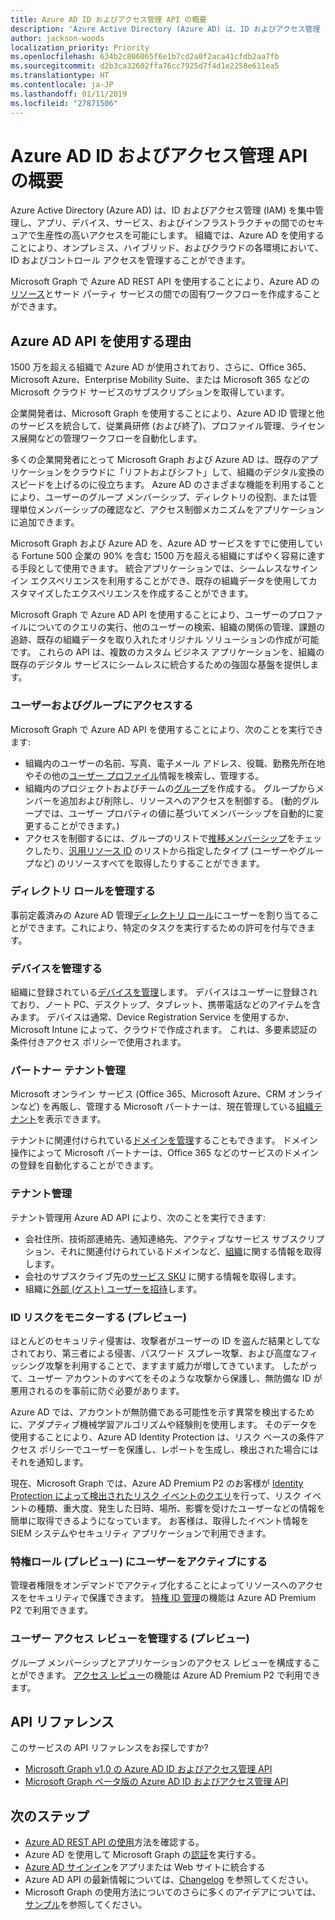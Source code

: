 ```yaml
---
title: Azure AD ID およびアクセス管理 API の概要
description: 'Azure Active Directory (Azure AD) は、ID およびアクセス管理 (IAM) を集中管理し、アプリ、デバイス、サービス、およびインフラストラクチャの間でのセキュアで生産性の高いアクセスを可能にします。 組織では、Azure AD を使用することにより、オンプレミス、ハイブリッド、およびクラウドの各環境において、ID およびコントロール アクセスを管理することができます。  '
author: jackson-woods
localization_priority: Priority
ms.openlocfilehash: 634b2c806065f6e1b7cd2a0f2aca41cfdb2aa7fb
ms.sourcegitcommit: d2b3ca32602ffa76cc7925d7f4d1e2258e611ea5
ms.translationtype: HT
ms.contentlocale: ja-JP
ms.lasthandoff: 01/11/2019
ms.locfileid: "27871506"
---
```

# <a name="azure-ad-identity-and-access-management-api-overview"></a>Azure AD ID およびアクセス管理 API の概要

Azure Active Directory (Azure AD) は、ID およびアクセス管理 (IAM) を集中管理し、アプリ、デバイス、サービス、およびインフラストラクチャの間でのセキュアで生産性の高いアクセスを可能にします。 組織では、Azure AD を使用することにより、オンプレミス、ハイブリッド、およびクラウドの各環境において、ID およびコントロール アクセスを管理することができます。  

Microsoft Graph で Azure AD REST API を使用することにより、Azure AD の[リソース](/graph/api/resources/azure-ad-overview?view=graph-rest-1.0)とサード パーティ サービスの間での固有ワークフローを作成することができます。

## <a name="why-use-the-azure-ad-apis"></a>Azure AD API を使用する理由

1500 万を超える組織で Azure AD が使用されており、さらに、Office 365、Microsoft Azure、Enterprise Mobility Suite、または Microsoft 365 などの Microsoft クラウド サービスのサブスクリプションを取得しています。  

企業開発者は、Microsoft Graph を使用することにより、Azure AD ID 管理と他のサービスを統合して、従業員研修 (および終了)、プロファイル管理、ライセンス展開などの管理ワークフローを自動化します。

多くの企業開発者にとって Microsoft Graph および Azure AD は、既存のアプリケーションをクラウドに「リフトおよびシフト」して、組織のデジタル変換のスピードを上げるのに役立ちます。 Azure AD のさまざまな機能を利用することにより、ユーザーのグループ メンバーシップ、ディレクトリの役割、または管理単位メンバーシップの確認など、アクセス制御メカニズムをアプリケーションに追加できます。

Microsoft Graph および Azure AD を、Azure AD サービスをすでに使用している Fortune 500 企業の 90% を含む 1500 万を超える組織にすばやく容易に達する手段として使用できます。 統合アプリケーションでは、シームレスなサインイン エクスペリエンスを利用することができ、既存の組織データを使用してカスタマイズしたエクスペリエンスを作成することができます。  

Microsoft Graph で Azure AD API を使用することにより、ユーザーのプロファイルについてのクエリの実行、他のユーザーの検索、組織の関係の管理、課題の追跡、既存の組織データを取り入れたオリジナル ソリューションの作成が可能です。 これらの API は、複数のカスタム ビジネス アプリケーションを、組織の既存のデジタル サービスにシームレスに統合するための強固な基盤を提供します。

### <a name="access-users-and-groups"></a>ユーザーおよびグループにアクセスする

Microsoft Graph で Azure AD API を使用することにより、次のことを実行できます:

- 組織内のユーザーの名前、写真、電子メール アドレス、役職、勤務先所在地やその他の[ユーザー プロファイル](/graph/api/resources/user?view=graph-rest-1.0)情報を検索し、管理する。
- 組織内のプロジェクトおよびチームの[グループ](/graph/api/resources/groups-overview?view=graph-rest-1.0)を作成する。 グループからメンバーを追加および削除し、リソースへのアクセスを制御する。 (動的グループでは、ユーザー プロパティの値に基づいてメンバーシップを自動的に変更することができます。)
- アクセスを制御するには、グループのリストで[推移メンバーシップ](/graph/api/user-checkmembergroups?view=graph-rest-1.0)をチェックしたり、[汎用リソース ID](/graph/api/directoryobject-getbyids?view=graph-rest-1.0) のリストから指定したタイプ (ユーザーやグループなど) のリソースすべてを取得したりすることができます。

### <a name="manage-directory-roles"></a>ディレクトリ ロールを管理する

事前定義済みの Azure AD 管理[ディレクトリ ロール](/graph/api/resources/directoryrole?view=graph-rest-1.0)にユーザーを割り当てることができます。これにより、特定のタスクを実行するための許可を付与できます。

### <a name="manage-devices"></a>デバイスを管理する

組織に登録されている[デバイスを管理](https://docs.microsoft.com/ja-JP/azure/active-directory/device-management-introduction)します。 デバイスはユーザーに登録されており、ノート PC、デスクトップ、タブレット、携帯電話などのアイテムを含みます。 デバイスは通常、Device Registration Service を使用するか、Microsoft Intune によって、クラウドで作成されます。 これは、多要素認証の条件付きアクセス ポリシーで使用されます。

### <a name="partner-tenant-management"></a>パートナー テナント管理

Microsoft オンライン サービス (Office 365、Microsoft Azure、CRM オンラインなど) を再販し、管理する Microsoft パートナーは、現在管理している[組織テナント](/graph/api/resources/contract?view=graph-rest-1.0)を表示できます。

テナントに関連付けられている[ドメインを管理](/graph/api/resources/domain?view=graph-rest-1.0)することもできます。 ドメイン操作によって Microsoft パートナーは、Office 365 などのサービスのドメインの登録を自動化することができます。

### <a name="tenant-management"></a>テナント管理

テナント管理用 Azure AD API により、次のことを実行できます:

- 会社住所、技術部連絡先、通知連絡先、アクティブなサービス サブスクリプション、それに関連付けられているドメインなど、[組織](/graph/api/resources/organization?view=graph-rest-1.0)に関する情報を取得します。
- 会社のサブスクライブ先の[サービス SKU](/graph/api/resources/subscribedsku?view=graph-rest-1.0) に関する情報を取得します。
- 組織に[外部 (ゲスト) ユーザーを招待](/graph/api/resources/invitation?view=graph-rest-1.0)します。

### <a name="monitor-identity-risks-preview"></a>ID リスクをモニターする (プレビュー)

ほとんどのセキュリティ侵害は、攻撃者がユーザーの ID を盗んだ結果としてなされており、第三者による侵害、パスワード スプレー攻撃、および高度なフィッシング攻撃を利用することで、ますます威力が増してきています。 したがって、ユーザー アカウントのすべてをそのような攻撃から保護し、無防備な ID が悪用されるのを事前に防ぐ必要があります。

Azure AD では、アカウントが無防備である可能性を示す異常を検出するために、アダプティブ機械学習アルゴリズムや経験則を使用します。 そのデータを使用することにより、Azure AD Identity Protection は、リスク ベースの条件アクセス ポリシーでユーザーを保護し、レポートを生成し、検出された場合にはそれを通知します。

現在、Microsoft Graph では、Azure AD Premium P2 のお客様が [Identity Protection によって検出されたリスク イベントのクエリ](/graph/api/resources/identityprotection-root?view=graph-rest-beta)を行って、リスク イベントの種類、重大度、発生した日時、場所、影響を受けたユーザーなどの情報を簡単に取得できるようになっています。 お客様は、取得したイベント情報を SIEM システムやセキュリティ アプリケーションで利用できます。

### <a name="activate-users-into-privileged-roles-preview"></a>特権ロール (プレビュー) にユーザーをアクティブにする

管理者権限をオンデマンドでアクティブ化することによってリソースへのアクセスをセキュリティで保護できます。 [特権 ID 管理](/graph/api/resources/privilegedidentitymanagement-root?view=graph-rest-beta)の機能は Azure AD Premium P2 で利用できます。

### <a name="manage-user-access-reviews-preview"></a>ユーザー アクセス レビューを管理する (プレビュー)

グループ メンバーシップとアプリケーションのアクセス レビューを構成することができます。 [アクセス レビュー](/graph/api/resources/accessreviews-root?view=graph-rest-beta)の機能は Azure AD Premium P2 で利用できます。

## <a name="api-reference"></a>API リファレンス

このサービスの API リファレンスをお探しですか?

- [Microsoft Graph v1.0 の Azure AD ID およびアクセス管理 API](/graph/api/resources/azure-ad-overview?view=graph-rest-1.0)
- [Microsoft Graph ベータ版の Azure AD ID およびアクセス管理 API](/graph/api/resources/azure-ad-overview?view=graph-rest-beta)

## <a name="next-steps"></a>次のステップ

- [Azure AD REST API の使用](/graph/api/resources/azure-ad-overview?view=graph-rest-1.0)方法を確認する。
- Azure AD を使用して Microsoft Graph の[認証](auth-overview.md)を実行する。
- [Azure AD サインイン](https://azure.microsoft.com/ja-JP/develop/identity/signin/)をアプリまたは Web サイトに統合する
- Azure AD API の最新情報については、[Changelog](changelog.md) を参照してください。
- Microsoft Graph の使用方法についてのさらに多くのアイデアについては、[サンプル](https://developer.microsoft.com/graph/graph/examples)を参照してください。
